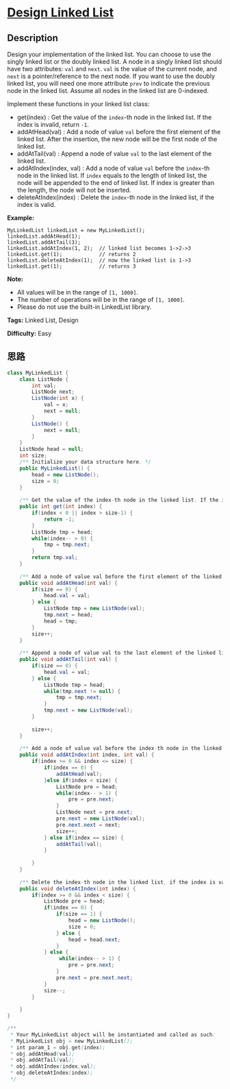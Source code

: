 # [Design Linked List][title]

## Description

Design your implementation of the linked list. You can choose to use the
singly linked list or the doubly linked list. A node in a singly linked list
should have two attributes: `val` and `next`. `val` is the value of the
current node, and `next` is a pointer/reference to the next node. If you want
to use the doubly linked list, you will need one more attribute `prev` to
indicate the previous node in the linked list. Assume all nodes in the linked
list are 0-indexed.

Implement these functions in your linked list class:

  * get(index) : Get the value of the `index`-th node in the linked list. If the index is invalid, return `-1`.
  * addAtHead(val) : Add a node of value `val` before the first element of the linked list. After the insertion, the new node will be the first node of the linked list.
  * addAtTail(val) : Append a node of value `val` to the last element of the linked list.
  * addAtIndex(index, val) : Add a node of value `val` before the `index`-th node in the linked list. If `index` equals to the length of linked list, the node will be appended to the end of linked list. If index is greater than the length, the node will not be inserted.
  * deleteAtIndex(index) : Delete the `index`-th node in the linked list, if the index is valid.

**Example:**
            MyLinkedList linkedList = new MyLinkedList();    linkedList.addAtHead(1);    linkedList.addAtTail(3);    linkedList.addAtIndex(1, 2);  // linked list becomes 1->2->3    linkedList.get(1);            // returns 2    linkedList.deleteAtIndex(1);  // now the linked list is 1->3    linkedList.get(1);            // returns 3    

**Note:**

  * All values will be in the range of `[1, 1000]`.
  * The number of operations will be in the range of `[1, 1000]`.
  * Please do not use the built-in LinkedList library.


**Tags:** Linked List, Design

**Difficulty:** Easy

## 思路

``` java
class MyLinkedList {
    class ListNode {
        int val;
        ListNode next;
        ListNode(int x) {
            val = x;
            next = null;
        }
        ListNode() {
            next = null;
        }
    }
    ListNode head = null;
    int size;
    /** Initialize your data structure here. */
    public MyLinkedList() {
        head = new ListNode();
        size = 0;
    }
    
    /** Get the value of the index-th node in the linked list. If the index is invalid, return -1. */
    public int get(int index) {
        if(index < 0 || index > size-1) {
            return -1;
        }
        ListNode tmp = head;
        while(index-- > 0) {
            tmp = tmp.next;
        }
        return tmp.val;
    }
    
    /** Add a node of value val before the first element of the linked list. After the insertion, the new node will be the first node of the linked list. */
    public void addAtHead(int val) {
        if(size == 0) {
            head.val = val;
        } else {
            ListNode tmp = new ListNode(val);
            tmp.next = head;
            head = tmp;
        }
        size++;
    }
    
    /** Append a node of value val to the last element of the linked list. */
    public void addAtTail(int val) {
        if(size == 0) {
            head.val = val;
        } else {
            ListNode tmp = head;
            while(tmp.next != null) {
                tmp = tmp.next;
            }
            tmp.next = new ListNode(val);            
        }    
 
        size++;
    }
    
    /** Add a node of value val before the index-th node in the linked list. If index equals to the length of linked list, the node will be appended to the end of linked list. If index is greater than the length, the node will not be inserted. */
    public void addAtIndex(int index, int val) {
        if(index >= 0 && index <= size) {
            if(index == 0) {
                addAtHead(val);
            }else if(index < size) {
                ListNode pre = head;
                while(index-- > 1) {
                    pre = pre.next;
                }
                ListNode next = pre.next;
                pre.next = new ListNode(val);
                pre.next.next = next;
                size++;
            } else if(index == size) {
                addAtTail(val);
            }
            
        }
    }
    
    /** Delete the index-th node in the linked list, if the index is valid. */
    public void deleteAtIndex(int index) {
        if(index >= 0 && index < size) {
            ListNode pre = head;
            if(index == 0) {
                if(size == 1) {
                    head = new ListNode();
                    size = 0;
                } else {
                    head = head.next;
                }
            } else {
                 while(index-- > 1) {
                    pre = pre.next;
                }
                pre.next = pre.next.next;
            }
            size--;
        }
        
    }
}

/**
 * Your MyLinkedList object will be instantiated and called as such:
 * MyLinkedList obj = new MyLinkedList();
 * int param_1 = obj.get(index);
 * obj.addAtHead(val);
 * obj.addAtTail(val);
 * obj.addAtIndex(index,val);
 * obj.deleteAtIndex(index);
 */
```

[title]: https://leetcode.com/problems/design-linked-list
